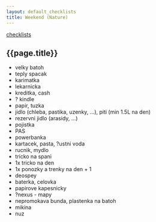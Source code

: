 ```yaml
---
layout: default_checklists
title: Weekend (Nature)
---
```


[checklists](.)

## {{page.title}}

- velky batoh
- teply spacak
- karimatka
- lekarnicka
- kreditka, cash
- ? kindle
- papir, tuzka
- jidlo (chleba, pastika, uzenky, ...), piti (min 1.5L na den)
- rezervni jidlo (arasidy, ...)
- pojistka
- PAS
- powerbanka
- kartacek, pasta, ?ustni voda
- rucnik, mydlo
- tricko na spani
- 1x tricko na den
- 1x ponozky a trenky na den + 1
- deospey
- baterka, celovka
- papirove kapesnicky
- ?nexus - mapy
- nepromokava bunda, plastenka na batoh
- mikina
- nuz

